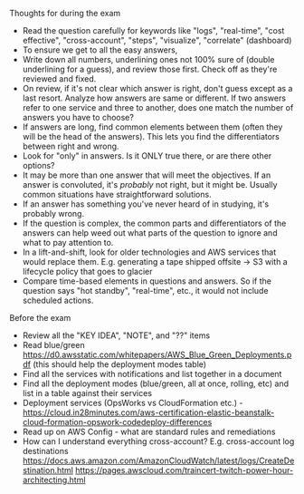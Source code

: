 Thoughts for during the exam
- Read the question carefully for keywords like "logs", "real-time", "cost effective", "cross-account", "steps", "visualize", "correlate" (dashboard)
- To ensure we get to all the easy answers, 
- Write down all numbers, underlining ones not 100% sure of (double underlining for a guess), and review those first. Check off as they're reviewed and fixed.
- On review, if it's not clear which answer is right, don't guess except as a last resort. Analyze how answers are same or different. If two answers refer to one service and three to another, does one match the number of answers you have to choose?
- If answers are long, find common elements between them (often they will be the head of the answers). This lets you find the differentiators between right and wrong.
- Look for "only" in answers. Is it ONLY true there, or are there other options?
- It may be more than one answer that will meet the objectives. If an answer is convoluted, it's *probably* not right, but it might be. Usually common situations have straightforward solutions.
- If an answer has something you've never heard of in studying, it's probably wrong.
- If the question is complex, the common parts and differentiators of the answers can help weed out what parts of the question to ignore and what to pay attention to.
- In a lift-and-shift, look for older technologies and AWS services that would replace them. E.g. generating a tape shipped offsite -> S3 with a lifecycle policy that goes to glacier
- Compare time-based elements in questions and answers. So if the question says "hot standby", "real-time", etc., it would not include scheduled actions.

Before the exam
- Review all the "KEY IDEA", "NOTE", and "??" items
- Read blue/green https://d0.awsstatic.com/whitepapers/AWS_Blue_Green_Deployments.pdf (this should help the deployment modes table)
- Find all the services with notifications and list together in a document
- Find all the deployment modes (blue/green, all at once, rolling, etc) and list in a table against their services
- Deployment services (OpsWorks vs CloudFormation etc.) - https://cloud.in28minutes.com/aws-certification-elastic-beanstalk-cloud-formation-opswork-codedeploy-differences
- Read up on AWS Config - what are standard rules and remediations
- How can I understand everything cross-account? E.g. cross-account log destinations https://docs.aws.amazon.com/AmazonCloudWatch/latest/logs/CreateDestination.html
https://pages.awscloud.com/traincert-twitch-power-hour-architecting.html
